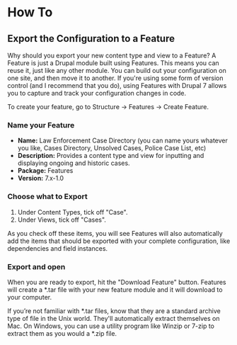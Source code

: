 # How To

## Export the Configuration to a Feature

Why should you export your new content type and view to a Feature? A Feature is just a Drupal module built using Features. This means you can reuse it, just like any other module. You can build out your configuration on one site, and then move it to another. If you're using some form of version control (and I recommend that you do), using Features with Drupal 7 allows you to capture and track your configuration changes in code.

To create your feature, go to Structure -> Features -> Create Feature.

### Name your Feature
<screenshot of the left part of create feature screen>

- **Name:** Law Enforcement Case Directory (you can name yours whatever you like, Cases Directory, Unsolved Cases, Police Case List, etc)
- **Description:** Provides a content type and view for inputting and displaying ongoing and historic cases.
- **Package:** Features
- **Version:** 7.x-1.0

### Choose what to Export
<screenshot of the right side of the features create screen>

1. Under Content Types, tick off "Case".
2. Under Views, tick off "Cases".

As you check off these items, you will see Features will also automatically add the items that should be exported with your complete configuration, like dependencies and field instances.

### Export and open

When you are ready to export, hit the "Download Feature" button. Features will create a \*.tar file with your new feature module and it will download to your computer.

<screenshot of download button and the possibly also the download showing up in Chrome>

If you’re not familiar with \*.tar files, know that they are a standard archive type of file in the Unix world. They'll automatically extract themselves on Mac. On Windows, you can use a utility program like Winzip or 7-zip to extract them as you would a \*.zip file.

